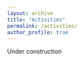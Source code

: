 ```yaml
---
layout: archive
title: "Activities"
permalink: /activities/
author_profile: true
---
```


Under construction
